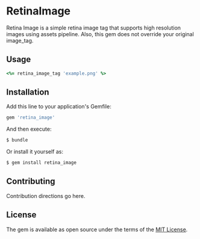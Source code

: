 # RetinaImage
Retina Image is a simple retina image tag that supports high resolution images using assets pipeline.
Also, this gem does not override your original image_tag.


## Usage
```ruby
<%= retina_image_tag 'example.png' %>
```

## Installation
Add this line to your application's Gemfile:

```ruby
gem 'retina_image'
```

And then execute:
```bash
$ bundle
```

Or install it yourself as:
```bash
$ gem install retina_image
```

## Contributing
Contribution directions go here.

## License
The gem is available as open source under the terms of the [MIT License](http://opensource.org/licenses/MIT).
